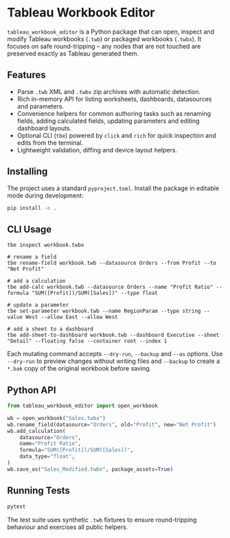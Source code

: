 # Tableau Workbook Editor

`tableau_workbook_editor` is a Python package that can open, inspect and modify Tableau workbooks (`.twb`) or packaged workbooks (`.twbx`).  It focuses on safe round-tripping – any nodes that are not touched are preserved exactly as Tableau generated them.

## Features

- Parse `.twb` XML and `.twbx` zip archives with automatic detection.
- Rich in-memory API for listing worksheets, dashboards, datasources and parameters.
- Convenience helpers for common authoring tasks such as renaming fields, adding calculated fields, updating parameters and editing dashboard layouts.
- Optional CLI (`tbe`) powered by `click` and `rich` for quick inspection and edits from the terminal.
- Lightweight validation, diffing and device layout helpers.

## Installing

The project uses a standard `pyproject.toml`. Install the package in editable mode during development:

```bash
pip install -e .
```

## CLI Usage

```
tbe inspect workbook.twbx

# rename a field
tbe rename-field workbook.twb --datasource Orders --from Profit --to "Net Profit"

# add a calculation
tbe add-calc workbook.twb --datasource Orders --name "Profit Ratio" --formula "SUM([Profit])/SUM([Sales])" --type float

# update a parameter
tbe set-parameter workbook.twb --name RegionParam --type string --value West --allow East --allow West

# add a sheet to a dashboard
tbe add-sheet-to-dashboard workbook.twb --dashboard Executive --sheet "Detail" --floating false --container root --index 1
```

Each mutating command accepts `--dry-run`, `--backup` and `--as` options. Use `--dry-run` to preview changes without writing files and `--backup` to create a `*.bak` copy of the original workbook before saving.

## Python API

```python
from tableau_workbook_editor import open_workbook

wb = open_workbook("Sales.twbx")
wb.rename_field(datasource="Orders", old="Profit", new="Net Profit")
wb.add_calculation(
    datasource="Orders",
    name="Profit Ratio",
    formula="SUM([Profit])/SUM([Sales])",
    data_type="float",
)
wb.save_as("Sales_Modified.twbx", package_assets=True)
```

## Running Tests

```bash
pytest
```

The test suite uses synthetic `.twb` fixtures to ensure round-tripping behaviour and exercises all public helpers.
